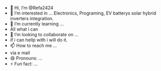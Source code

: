 - 👋 Hi, I’m @Refa2424
- 👀 I’m interested in ...
  Electronics, Programing, EV batterys solar hybrid inverters integration.
- 🌱 I’m currently learning ...
- All what i can
- 💞️ I’m looking to collaborate on ...
- if i can hellp with i will do it.
- 📫 How to reach me ...
- via e mail
- 😄 Pronouns: ...
- ⚡ Fun fact: ...

<!---
Refa2424/Refa2424 is a ✨ special ✨ repository because its `README.md` (this file) appears on your GitHub profile.
You can click the Preview link to take a look at your changes.
--->
